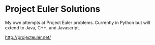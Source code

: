 Project Euler Solutions
=======================

My own attempts at Project Euler problems. Currently in Python but will extend to Java, C++, and Javascript. 

http://projecteuler.net/
